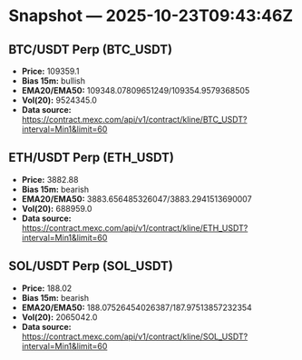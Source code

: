 # Snapshot — 2025-10-23T09:43:46Z

## BTC/USDT Perp (BTC_USDT)
- **Price:** 109359.1
- **Bias 15m:** bullish
- **EMA20/EMA50:** 109348.07809651249/109354.9579368505
- **Vol(20):** 9524345.0
- **Data source:** https://contract.mexc.com/api/v1/contract/kline/BTC_USDT?interval=Min1&limit=60

## ETH/USDT Perp (ETH_USDT)
- **Price:** 3882.88
- **Bias 15m:** bearish
- **EMA20/EMA50:** 3883.656485326047/3883.2941513690007
- **Vol(20):** 688959.0
- **Data source:** https://contract.mexc.com/api/v1/contract/kline/ETH_USDT?interval=Min1&limit=60

## SOL/USDT Perp (SOL_USDT)
- **Price:** 188.02
- **Bias 15m:** bearish
- **EMA20/EMA50:** 188.07526454026387/187.97513857232354
- **Vol(20):** 2065042.0
- **Data source:** https://contract.mexc.com/api/v1/contract/kline/SOL_USDT?interval=Min1&limit=60
